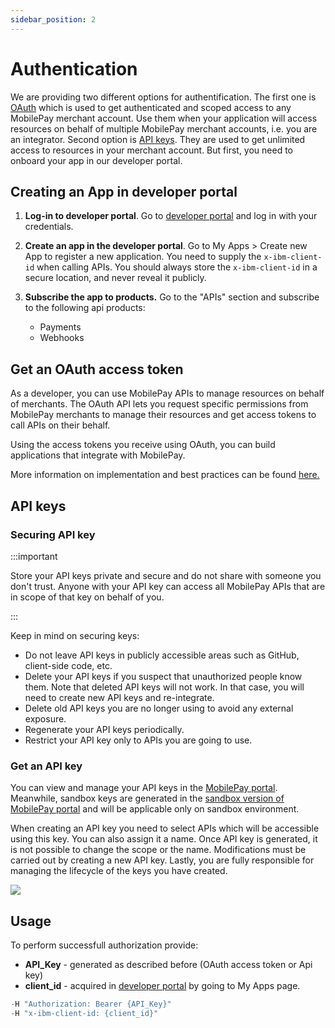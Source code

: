 ```yaml
---
sidebar_position: 2
---
```


# Authentication

We are providing two different options for authentification. The first one is [OAuth](#get-an-oauth-access-token) which is used to get authenticated and scoped access to any MobilePay merchant account. Use them when your application will access resources on behalf of multiple MobilePay merchant accounts, i.e. you are an integrator. Second option is [API keys](#api-keys). They are used to get unlimited access to resources in your merchant account. But first, you need to onboard your app in our developer portal.

## Creating an App in developer portal

1. **Log-in to developer portal**. Go to [developer portal](https://developer.mobilepay.dk/) and log in with your credentials.

2. **Create an app in the developer portal**. Go to My Apps > Create new App to register a new application. You need to supply the `x-ibm-client-id` when calling APIs. You should always store the `x-ibm-client-id` in a secure location, and never reveal it publicly.

3. **Subscribe the app to products.** Go to the "APIs" section and subscribe to the following api products:
    * Payments
    * Webhooks

## Get an OAuth access token

As a developer, you can use MobilePay APIs to manage resources on behalf of merchants. The OAuth API lets you request specific permissions from MobilePay merchants to manage their resources and get access tokens to call APIs on their behalf. 

Using the access tokens you receive using OAuth, you can build applications that integrate with MobilePay.

More information on implementation and best practices can be found [here.](https://developer.mobilepay.dk/developersupport/openid/)

## API keys

### Securing API key 


:::important

Store your API keys private and secure and do not share with someone you don't trust. Anyone with your API key can access all MobilePay APIs that are in scope of that key on behalf of you.

:::

 Keep in mind on securing keys: 
* Do not leave API keys in publicly accessible areas such as GitHub, client-side code, etc.
* Delete your API keys if you suspect that unauthorized people know them. Note that deleted API keys will not work. In that case, you will need to create new API keys and re-integrate.
* Delete old API keys you are no longer using to avoid any external exposure.
* Regenerate your API keys periodically.
* Restrict your API key only to APIs you are going to use.

### Get an API key
You can view and manage your API keys in the [MobilePay portal](https://beta-admin.mobilepay.dk/settings/apikeys). Meanwhile, sandbox keys are generated in the [sandbox version of MobilePay portal](https://sandprod-beta-admin.mobilepay.dk/settings/apikeys) and will be applicable only on sandbox environment.

When creating an API key you need to select APIs which will be accessible using this key. You can also assign it a name. Once API key is generated, it is not  possible to change the scope or the name. Modifications must be carried out by creating a new API key. Lastly, you are fully responsible for managing the lifecycle of the keys you have created.

![](/img/api-key.gif)

## Usage

To perform successfull authorization provide:
* **API_Key** - generated as described before (OAuth access token or Api key)
* **client_id** - acquired in [developer portal](https://developer.mobilepay.dk/application/) by going to My Apps page.

```jsx
-H "Authorization: Bearer {API_Key}"
-H "x-ibm-client-id: {client_id}"
```
